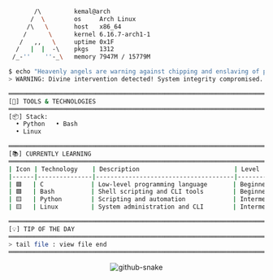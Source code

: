```bash

       /\         kemal@arch
      /  \        os     Arch Linux
     /\   \       host   x86_64
    /      \      kernel 6.16.7-arch1-1
   /   ,,   \     uptime 0x1F
  /   |  |  -\    pkgs   1312
 /_-''    ''-_\   memory 7947M / 15779M

$ echo "Heavenly angels are warning against chipping and enslaving of people!"
> WARNING: Divine intervention detected! System integrity compromised...

═════════════════════════════════════════════════════════════════════════════════
[🔧] TOOLS & TECHNOLOGIES
═════════════════════════════════════════════════════════════════════════════════
[📦] Stack:
  • Python   • Bash
  • Linux

═════════════════════════════════════════════════════════════════════════════════
[📚] CURRENTLY LEARNING
═════════════════════════════════════════════════════════════════════════════════
| Icon | Technology    | Description                          | Level        |
|------|---------------|--------------------------------------|--------------|
| 🟩   | C             | Low-level programming language       | Beginner     |
| 🟩   | Bash          | Shell scripting and CLI tools        | Beginner     |
| 🟨   | Python        | Scripting and automation             | Intermediate |
| 🟨   | Linux         | System administration and CLI        | Intermediate |

═════════════════════════════════════════════════════════════════════════════════
[💡] TIP OF THE DAY
═════════════════════════════════════════════════════════════════════════════════
> tail file : view file end
═════════════════════════════════════════════════════════════════════════════════
```
<div align="center">
  <picture>
    <source media="(prefers-color-scheme: dark)" srcset="https://raw.githubusercontent.com/sudocp/sudocp/refs/heads/output/github-contribution-grid-snake-dark.svg" />
    <source media="(prefers-color-scheme: light)" srcset="https://raw.githubusercontent.com/sudocp/sudocp/refs/heads/output/github-contribution-grid-snake.svg" />
    <img alt="github-snake" src="https://raw.githubusercontent.com/sudocp/sudocp/output/github-snake.svg" />
  </picture>
</div>

